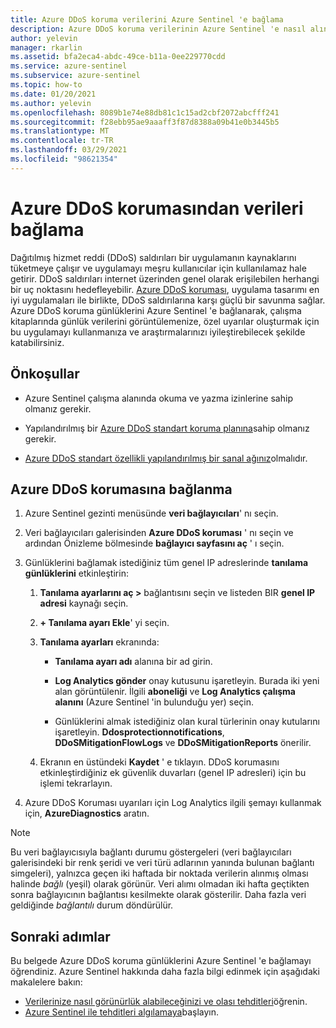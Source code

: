 ```yaml
---
title: Azure DDoS koruma verilerini Azure Sentinel 'e bağlama
description: Azure DDoS koruma verilerinin Azure Sentinel 'e nasıl alınacağını öğrenin, bu sayede onu görüntüleyebilir, çözümleyebilir ve araştırmanızı sağlayabilirsiniz.
author: yelevin
manager: rkarlin
ms.assetid: bfa2eca4-abdc-49ce-b11a-0ee229770cdd
ms.service: azure-sentinel
ms.subservice: azure-sentinel
ms.topic: how-to
ms.date: 01/20/2021
ms.author: yelevin
ms.openlocfilehash: 8089b1e74e88db81c1c15ad2cbf2072abcfff241
ms.sourcegitcommit: f28ebb95ae9aaaff3f87d8388a09b41e0b3445b5
ms.translationtype: MT
ms.contentlocale: tr-TR
ms.lasthandoff: 03/29/2021
ms.locfileid: "98621354"
---
```

# <a name="connect-data-from-azure-ddos-protection"></a>Azure DDoS korumasından verileri bağlama

Dağıtılmış hizmet reddi (DDoS) saldırıları bir uygulamanın kaynaklarını tüketmeye çalışır ve uygulamayı meşru kullanıcılar için kullanılamaz hale getirir. DDoS saldırıları internet üzerinden genel olarak erişilebilen herhangi bir uç noktasını hedefleyebilir. [Azure DDoS koruması](../ddos-protection/ddos-protection-overview.md), uygulama tasarımı en iyi uygulamaları ile birlikte, DDoS saldırılarına karşı güçlü bir savunma sağlar. Azure DDoS koruma günlüklerini Azure Sentinel 'e bağlanarak, çalışma kitaplarında günlük verilerini görüntülemenize, özel uyarılar oluşturmak için bu uygulamayı kullanmanıza ve araştırmalarınızı iyileştirebilecek şekilde katabilirsiniz. 

## <a name="prerequisites"></a>Önkoşullar

- Azure Sentinel çalışma alanında okuma ve yazma izinlerine sahip olmanız gerekir.

- Yapılandırılmış bir [Azure DDoS standart koruma planına](../ddos-protection/manage-ddos-protection.md#create-a-ddos-protection-plan)sahip olmanız gerekir.

- [Azure DDoS standart özellikli yapılandırılmış bir sanal ağınız](../ddos-protection/manage-ddos-protection.md#enable-ddos-protection-for-a-new-virtual-network)olmalıdır.

## <a name="connect-to-azure-ddos-protection"></a>Azure DDoS korumasına bağlanma
    
1. Azure Sentinel gezinti menüsünde **veri bağlayıcıları**' nı seçin.

1. Veri bağlayıcıları galerisinden **Azure DDoS koruması** ' nı seçin ve ardından Önizleme bölmesinde **bağlayıcı sayfasını aç** ' ı seçin.

1. Günlüklerini bağlamak istediğiniz tüm genel IP adreslerinde **tanılama günlüklerini** etkinleştirin:

    1. **Tanılama ayarlarını aç >** bağlantısını seçin ve listeden BIR **genel IP adresi** kaynağı seçin.

    1. **+ Tanılama ayarı Ekle**' yi seçin.

    1. **Tanılama ayarları** ekranında:
       - **Tanılama ayarı adı** alanına bir ad girin.

       - **Log Analytics gönder** onay kutusunu işaretleyin. Burada iki yeni alan görüntülenir. İlgili **aboneliği** ve **Log Analytics çalışma alanını** (Azure Sentinel 'in bulunduğu yer) seçin.

       - Günlüklerini almak istediğiniz olan kural türlerinin onay kutularını işaretleyin. **Ddosprotectionnotifications**, **DDoSMitigationFlowLogs** ve **DDoSMitigationReports** önerilir.

    1. Ekranın en üstündeki **Kaydet** ' e tıklayın. DDoS korumasını etkinleştirdiğiniz ek güvenlik duvarları (genel IP adresleri) için bu işlemi tekrarlayın.

1. Azure DDoS Koruması uyarıları için Log Analytics ilgili şemayı kullanmak için, **AzureDiagnostics** aratın.

> [!NOTE]
>
> Bu veri bağlayıcısıyla bağlantı durumu göstergeleri (veri bağlayıcıları galerisindeki bir renk şeridi ve veri türü adlarının yanında bulunan bağlantı simgeleri), yalnızca geçen iki haftada bir noktada verilerin alınmış olması halinde *bağlı* (yeşil) olarak görünür. Veri alımı olmadan iki hafta geçtikten sonra bağlayıcının bağlantısı kesilmekte olarak gösterilir. Daha fazla veri geldiğinde *bağlantılı* durum döndürülür.

## <a name="next-steps"></a>Sonraki adımlar

Bu belgede Azure DDoS koruma günlüklerini Azure Sentinel 'e bağlamayı öğrendiniz. Azure Sentinel hakkında daha fazla bilgi edinmek için aşağıdaki makalelere bakın:
- [Verilerinize nasıl görünürlük alabileceğinizi ve olası tehditleri](quickstart-get-visibility.md)öğrenin.
- [Azure Sentinel ile tehditleri algılamaya](tutorial-detect-threats-built-in.md)başlayın.
